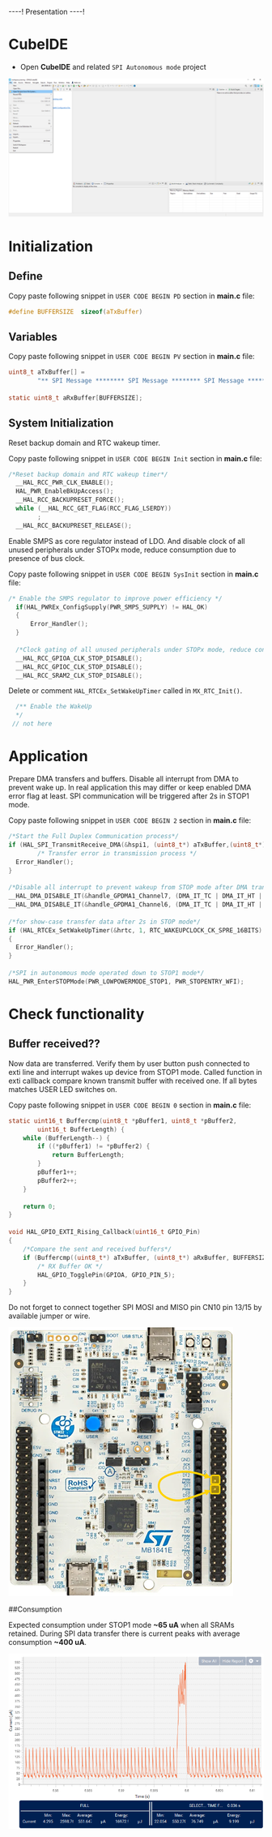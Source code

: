 ----!
Presentation
----!

# CubeIDE
- Open **CubeIDE** and related `SPI Autonomous mode` project

![image](./img/open_project.png)

# Initialization
## Define

Copy paste following snippet in `USER CODE BEGIN PD` section in **main.c** file:

```c
#define BUFFERSIZE	sizeof(aTxBuffer)
```

## Variables
Copy paste following snippet in `USER CODE BEGIN PV` section in **main.c** file:

```c
uint8_t aTxBuffer[] =
		"** SPI Message ******** SPI Message ******** SPI Message ******** SPI Message ******** SPI Message ******** SPI Message";

static uint8_t aRxBuffer[BUFFERSIZE];
```
## System Initialization
Reset backup domain and RTC wakeup timer.

Copy paste following snippet in `USER CODE BEGIN Init` section in **main.c** file:

```c
/*Reset backup domain and RTC wakeup timer*/
  __HAL_RCC_PWR_CLK_ENABLE();
  HAL_PWR_EnableBkUpAccess();
  __HAL_RCC_BACKUPRESET_FORCE();
  while (__HAL_RCC_GET_FLAG(RCC_FLAG_LSERDY))
		;
  __HAL_RCC_BACKUPRESET_RELEASE();
```

Enable SMPS as core regulator instead of LDO. 
And disable clock of all unused peripherals under STOPx mode, reduce consumption due to presence of bus clock.

Copy paste following snippet in `USER CODE BEGIN SysInit` section in **main.c** file:

```c
/* Enable the SMPS regulator to improve power efficiency */
  if(HAL_PWREx_ConfigSupply(PWR_SMPS_SUPPLY) != HAL_OK)
  {
	  Error_Handler();
  }

  /*Clock gating of all unused peripherals under STOPx mode, reduce consumption due to presence of bus clock*/
  __HAL_RCC_GPIOA_CLK_STOP_DISABLE();
  __HAL_RCC_GPIOC_CLK_STOP_DISABLE();
  __HAL_RCC_SRAM2_CLK_STOP_DISABLE();
```

Delete or comment `HAL_RTCEx_SetWakeUpTimer` called in `MX_RTC_Init()`.

```c
  /** Enable the WakeUp
  */
 // not here
```

# Application
Prepare DMA transfers and buffers. Disable all interrupt from DMA to prevent wake up. 
In real application this may differ or keep enabled DMA error flag at least.
SPI communication will be triggered after 2s in STOP1 mode.

Copy paste following snippet in `USER CODE BEGIN 2` section in **main.c** file:

```c
/*Start the Full Duplex Communication process*/
if (HAL_SPI_TransmitReceive_DMA(&hspi1, (uint8_t*) aTxBuffer,(uint8_t*) aRxBuffer, BUFFERSIZE) != HAL_OK) {
  		/* Transfer error in transmission process */
  Error_Handler();
}
  
/*Disable all interrupt to prevent wakeup from STOP mode after DMA transfer*/
__HAL_DMA_DISABLE_IT(&handle_GPDMA1_Channel7, (DMA_IT_TC | DMA_IT_HT | DMA_IT_DTE | DMA_IT_ULE | DMA_IT_USE | DMA_IT_TO));
__HAL_DMA_DISABLE_IT(&handle_GPDMA1_Channel6, (DMA_IT_TC | DMA_IT_HT | DMA_IT_DTE | DMA_IT_ULE | DMA_IT_USE | DMA_IT_TO));

/*for show-case transfer data after 2s in STOP mode*/
if (HAL_RTCEx_SetWakeUpTimer(&hrtc, 1, RTC_WAKEUPCLOCK_CK_SPRE_16BITS) != HAL_OK)
{
  Error_Handler();
}
  
/*SPI in autonomous mode operated down to STOP1 mode*/
HAL_PWR_EnterSTOPMode(PWR_LOWPOWERMODE_STOP1, PWR_STOPENTRY_WFI);
```

# Check functionality

## Buffer received??
Now data are transferred. Verify them by user button push connected to exti line and interrupt wakes up device from STOP1 mode.
Called function in exti callback compare known transmit buffer with received one. If all bytes matches USER LED switches on.

Copy paste following snippet in `USER CODE BEGIN 0` section in **main.c** file:

```c
static uint16_t Buffercmp(uint8_t *pBuffer1, uint8_t *pBuffer2,
		uint16_t BufferLength) {
	while (BufferLength--) {
		if ((*pBuffer1) != *pBuffer2) {
			return BufferLength;
		}
		pBuffer1++;
		pBuffer2++;
	}

	return 0;
}

void HAL_GPIO_EXTI_Rising_Callback(uint16_t GPIO_Pin)
{
	/*Compare the sent and received buffers*/
	if (Buffercmp((uint8_t*) aTxBuffer, (uint8_t*) aRxBuffer, BUFFERSIZE) == 0) {
		/* RX Buffer OK */
		HAL_GPIO_TogglePin(GPIOA, GPIO_PIN_5);
	}
}
```

Do not forget to connect together SPI MOSI and MISO pin CN10 pin 13/15 by available jumper or wire.

![image](./img/NU_loop.png)

##Consumption

Expected consumption under STOP1 mode **~65 uA** when all SRAMs retained. 
During SPI data transfer there is current peaks with average consumption **~400 uA**.

![image](./img/consumption.png)

